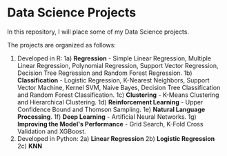# Data Science Projects

In this repository, I will place some of my Data Science projects.

The projects are organized as follows:
  1) Developed in R:
    1a) **Regression** - Simple Linear Regression, Multiple Linear Regression, Polynomial Regression, Support Vector Regression, Decision Tree Regression and Random Forest Regression.
    1b) **Classification** - Logistic Regression, K-Nearest Neighbors, Support Vector Machine, Kernel SVM, Naive Bayes, Decision Tree Classification and Random Forest Classification.
    1c) **Clustering** - K-Means Clustering and Hierarchical Clustering.
    1d) **Reinforcement Learning** - Upper Confidence Bound and Thomson Sampling.
    1e) **Natural Language Processing**.
    1f) **Deep Learning** - Artificial Neural Networks.
    1g) **Improving the Model's Performance** - Grid Search, K-Fold Cross Validation and XGBoost.
  2) Developed in Python:
    2a) **Linear Regression**
    2b) **Logistic Regression**
    2c) **KNN**
